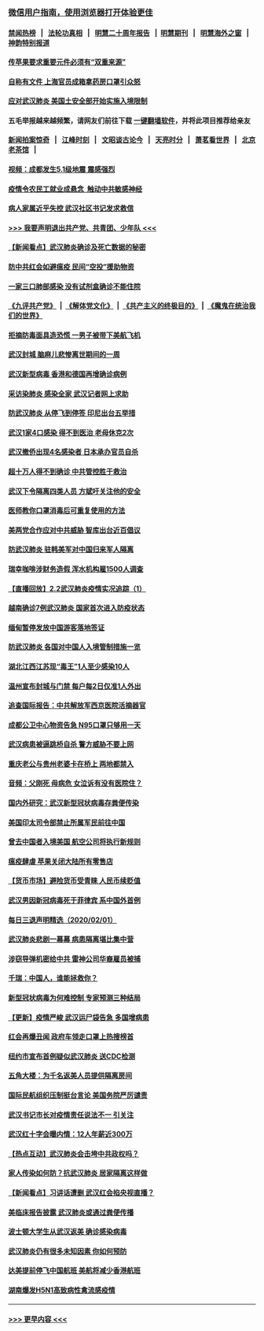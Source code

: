 ### [微信用户指南，使用浏览器打开体验更佳](https://github.com/gfw-breaker/banned-news1/blob/master/indexes/wechat-guide.md?t=0)
#### [禁闻热榜](热点新闻.md?t=0)  &nbsp;&nbsp;|&nbsp;&nbsp; [法轮功真相](https://github.com/gfw-breaker/truth/blob/master/README.md?t=0) &nbsp;&nbsp;|&nbsp;&nbsp; [明慧二十周年报告](https://github.com/gfw-breaker/mh-reports/blob/master/README.md?t=0) &nbsp;&nbsp;|&nbsp;&nbsp;[明慧期刊](https://github.com/gfw-breaker/mh-qikan) &nbsp;&nbsp;|&nbsp;&nbsp; [明慧海外之窗](https://github.com/gfw-breaker/mh-news/blob/master/README.md?t=0) &nbsp;&nbsp;|&nbsp;&nbsp; [神韵特别报道](https://github.com/gfw-breaker/mh-news/blob/master/shenyun.md?t=0)
#### [传苹果要求重要元件必须有“双重来源”](../pages/nsc413/n11839717.md?t=02030722) 
#### [自称有文件 上海官员成箱拿药房口罩引众怒](../pages/nsc413/n11839279.md?t=02030722) 
#### [应对武汉肺炎 美国土安全部开始实施入境限制](../pages/nsc413/n11839729.md?t=02030722) 
#### 五毛举报越来越频繁，请网友们前往下载 [一键翻墙软件](https://github.com/gfw-breaker/ssr-accounts)，并将此项目推荐给亲友
#### [新闻拍案惊奇](https://github.com/gfw-breaker/banned-news1/blob/master/pages/link4.md) &nbsp;&nbsp;|&nbsp;&nbsp; [江峰时刻](https://github.com/gfw-breaker/banned-news1/blob/master/pages/link4.md) &nbsp;&nbsp;|&nbsp;&nbsp; [文昭谈古论今](https://github.com/gfw-breaker/banned-news1/blob/master/pages/link4.md) &nbsp;&nbsp;|&nbsp;&nbsp; [天亮时分](https://github.com/gfw-breaker/banned-news1/blob/master/pages/link4.md) &nbsp;&nbsp;|&nbsp;&nbsp; [萧茗看世界](https://github.com/gfw-breaker/banned-news1/blob/master/pages/link4.md) &nbsp;&nbsp;|&nbsp;&nbsp; [北京老茶馆](https://github.com/gfw-breaker/banned-news1/blob/master/pages/link4.md) &nbsp;&nbsp;|&nbsp;&nbsp; 
#### [视频：成都发生5.1级地震 震感强烈](../pages/nsc413/n11839732.md?t=02030722) 
#### [疫情令农民工就业成悬念  触动中共敏感神经](../pages/nsc413/n11839625.md?t=02030722) 
#### [病人家属近乎失控 武汉社区书记发求救信](../pages/nsc413/n11839621.md?t=02030722) 
#### [>>> 我要声明退出共产党、共青团、少年队 <<<](https://github.com/begood0513/goodnews/blob/master/quit/letter.md) 
#### [【新闻看点】武汉肺炎确诊及死亡数据的秘密](../pages/nsc413/n11839539.md?t=02030722) 
#### [防中共红会如避瘟疫 民间“空投”援助物资](../pages/nsc413/n11839313.md?t=02030722) 
#### [一家三口肺部感染 没有试剂盒确诊不能住院](../pages/nsc413/n11839581.md?t=02030722) 
#### [《九评共产党》](https://github.com/begood0513/9ping.md/blob/master/README.md) &nbsp;|&nbsp; [《解体党文化》](../../../../jtdwh.md/blob/master/README.md)  &nbsp;|&nbsp; [《共产主义的终极目的》](../../../../gczydzjmd.md/blob/master/README.md) &nbsp;|&nbsp; [《魔鬼在统治我们的世界》](../../../../mgztzwmdsj.md/blob/master/README.md) 
#### [拒摘防毒面具造恐慌 一男子被带下美航飞机](../pages/nsc413/n11839455.md?t=02030722) 
#### [武汉封城 脑麻儿悲惨离世期间的一周](../pages/nsc413/n11839378.md?t=02030722) 
#### [武汉新型病毒 香港和德国再增确诊病例](../pages/nsc413/n11839381.md?t=02030722) 
#### [采访染肺炎 感染全家 武汉记者网上求助](../pages/nsc413/n11839411.md?t=02030722) 
#### [防武汉肺炎 从停飞到停签 印尼出台五举措](../pages/nsc413/n11839282.md?t=02030722) 
#### [武汉1家4口感染 得不到医治 老母休克2次](../pages/nsc413/n11839277.md?t=02030722) 
#### [武汉撤侨出现4名感染者 日本承办官员自杀](../pages/nsc413/n11839044.md?t=02030722) 
#### [超十万人得不到确诊 中共管控胜于救治](../pages/nsc413/n11838462.md?t=02030722) 
#### [武汉下令隔离四类人员 方斌吁关注他的安全](../pages/nsc413/n11838878.md?t=02030722) 
#### [医师教你口罩消毒后可重复使用的方法](../pages/nsc413/n11839225.md?t=02030722) 
#### [美两党合作应对中共威胁 智库出台近百倡议](../pages/nsc413/n11838437.md?t=02030722) 
#### [防武汉肺炎 驻韩美军对中国归来军人隔离](../pages/nsc413/n11838970.md?t=02030722) 
#### [瑞幸咖啡涉财务造假 浑水机构雇1500人调查](../pages/nsc413/n11838486.md?t=02030722) 
#### [【直播回放】2.2武汉肺炎疫情实况追踪（1）](../pages/nsc413/n11838871.md?t=02030722) 
#### [越南确诊7例武汉肺炎 国家首次进入防疫状态](../pages/nsc413/n11838860.md?t=02030722) 
#### [缅甸暂停发放中国游客落地签证](../pages/nsc413/n11838730.md?t=02030722) 
#### [防武汉肺炎 各国对中国人入境管制措施一览](../pages/nsc413/n11838726.md?t=02030722) 
#### [湖北江西江苏现“毒王”1人至少感染10人](../pages/nsc413/n11838670.md?t=02030722) 
#### [温州宣布封城与门禁 每户每2日仅准1人外出](../pages/nsc413/n11838748.md?t=02030722) 
#### [追查国际报告：中共解放军西京医院活摘器官](../pages/nsc413/n11838359.md?t=02030722) 
#### [成都公卫中心物资告急 N95口罩只够用一天](../pages/nsc413/n11834896.md?t=02030722) 
#### [武汉病患被逼跳桥自杀 警方威胁不要上网](../pages/nsc413/n11838521.md?t=02030722) 
#### [重庆老公与贵州老婆卡在桥上 两地都禁入](../pages/nsc413/n11838677.md?t=02030722) 
#### [音频：父刚死 母病危 女泣诉有没有医院住？](../pages/nsc413/n11838501.md?t=02030722) 
#### [国内外研究：武汉新型冠状病毒存粪便传染](../pages/nsc413/n11838353.md?t=02030722) 
#### [美国印太司令部禁止所属军民前往中国](../pages/nsc413/n11838418.md?t=02030722) 
#### [曾去中国者入境美国 航空公司将执行新规则](../pages/nsc413/n11838375.md?t=02030722) 
#### [瘟疫肆虐 苹果关闭大陆所有零售店](../pages/nsc413/n11838235.md?t=02030722) 
#### [【货币市场】避险货币受青睐 人民币续贬值](../pages/nsc413/n11838086.md?t=02030722) 
#### [武汉男因新冠病毒死于菲律宾 系中国外首例](../pages/nsc413/n11838247.md?t=02030722) 
#### [每日三退声明精选（2020/02/01）](../pages/nsc413/n11838281.md?t=02030722) 
#### [武汉肺炎悲剧一幕幕 病患隔离堪比集中营](../pages/nsc413/n11838047.md?t=02030722) 
#### [涉窃导弹机密给中共 雷神公司华裔雇员被捕](../pages/nsc413/n11838129.md?t=02030722) 
#### [千瑞：中国人，谁能拯救你？](../pages/nsc413/n11838069.md?t=02030722) 
#### [新型冠状病毒为何难控制 专家预测三种结局](../pages/nsc413/n11838002.md?t=02030722) 
#### [【更新】疫情严峻 武汉运尸袋告急 多国增病患](../pages/nsc413/n11801312.md?t=02030722) 
#### [红会再爆丑闻 政府车领走口罩上热搜榜首](../pages/nsc413/n11837825.md?t=02030722) 
#### [纽约市宣布首例疑似武汉肺炎 送CDC检测](../pages/nsc413/n11837852.md?t=02030722) 
#### [五角大楼：为千名返美人员提供隔离房间](../pages/nsc413/n11837831.md?t=02030722) 
#### [国际民航组织压制挺台言论 美国务院严厉谴责](../pages/nsc413/n11837791.md?t=02030722) 
#### [武汉书记市长对疫情责任说法不一 引关注](../pages/nsc413/n11837546.md?t=02030722) 
#### [武汉红十字会曝内情：12人年薪近300万](../pages/nsc413/n11837677.md?t=02030722) 
#### [【热点互动】武汉肺炎会击垮中共政权吗？](../pages/nsc413/n11837779.md?t=02030722) 
#### [家人传染如何防？抗武汉肺炎 居家隔离这样做](../pages/nsc413/n11837622.md?t=02030722) 
#### [【新闻看点】习讲话遭删 武汉红会掐央视直播？](../pages/nsc413/n11837573.md?t=02030722) 
#### [美临床报告披露 武汉肺炎或通过粪便传播](../pages/nsc413/n11837626.md?t=02030722) 
#### [波士顿大学生从武汉返美 确诊感染病毒](../pages/nsc413/n11837580.md?t=02030722) 
#### [武汉肺炎仍有很多未知因素 你如何预防](../pages/nsc413/n11837666.md?t=02030722) 
#### [达美提前停飞中国航班 美航将减少香港航班](../pages/nsc413/n11837649.md?t=02030722) 
#### [湖南爆发H5N1高致病性禽流感疫情](../pages/nsc413/n11837648.md?t=02030722) 

----
#### [ >>> 更早内容 <<< ](../indexes/nsc413-earlier.md)
